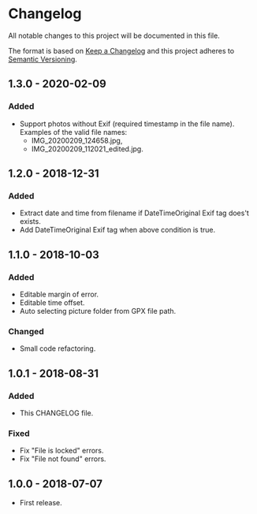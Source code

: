 # Changelog
All notable changes to this project will be documented in this file.

The format is based on [Keep a Changelog](http://keepachangelog.com/en/1.0.0/)
and this project adheres to [Semantic Versioning](http://semver.org/spec/v2.0.0.html).

## 1.3.0 - 2020-02-09
### Added
- Support photos without Exif (required timestamp in the file name).
Examples of the valid file names:
  - IMG_20200209_124658.jpg,
  - IMG_20200209_112021_edited.jpg.

## 1.2.0 - 2018-12-31
### Added
- Extract date and time from filename if DateTimeOriginal Exif tag does't exists.
- Add DateTimeOriginal Exif tag when above condition is true.

## 1.1.0 - 2018-10-03
### Added
- Editable margin of error.
- Editable time offset.
- Auto selecting picture folder from GPX file path.

### Changed
- Small code refactoring.

## 1.0.1 - 2018-08-31
### Added
- This CHANGELOG file.

### Fixed
- Fix "File is locked" errors.
- Fix "File not found" errors.

## 1.0.0 - 2018-07-07
- First release.